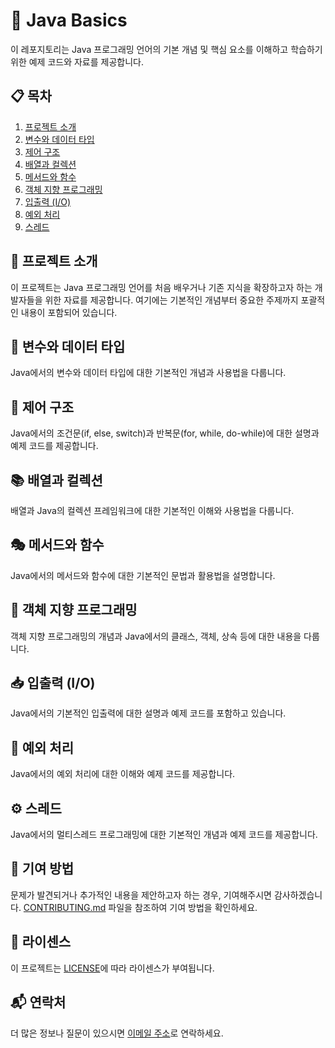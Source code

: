 # 🚀 Java Basics

이 레포지토리는 Java 프로그래밍 언어의 기본 개념 및 핵심 요소를 이해하고 학습하기 위한 예제 코드와 자료를 제공합니다.

## 📋 목차

1. [프로젝트 소개](#프로젝트-소개)
2. [변수와 데이터 타입](#/src/C01JavaBasic/C00HelloWorld.java)
3. [제어 구조](#제어-구조)
4. [배열과 컬렉션](#배열과-컬렉션)
5. [메서드와 함수](#메서드와-함수)
6. [객체 지향 프로그래밍](#객체-지향-프로그래밍)
7. [입출력 (I/O)](#입출력-io)
8. [예외 처리](#예외-처리)
9. [스레드](#스레드)

## 📢 프로젝트 소개

이 프로젝트는 Java 프로그래밍 언어를 처음 배우거나 기존 지식을 확장하고자 하는 개발자들을 위한 자료를 제공합니다. 여기에는 기본적인 개념부터 중요한 주제까지 포괄적인 내용이 포함되어 있습니다.

## 🧮 변수와 데이터 타입

Java에서의 변수와 데이터 타입에 대한 기본적인 개념과 사용법을 다룹니다.

## 🚦 제어 구조

Java에서의 조건문(if, else, switch)과 반복문(for, while, do-while)에 대한 설명과 예제 코드를 제공합니다.

## 📚 배열과 컬렉션

배열과 Java의 컬렉션 프레임워크에 대한 기본적인 이해와 사용법을 다룹니다.

## 🎭 메서드와 함수

Java에서의 메서드와 함수에 대한 기본적인 문법과 활용법을 설명합니다.

## 🔄 객체 지향 프로그래밍

객체 지향 프로그래밍의 개념과 Java에서의 클래스, 객체, 상속 등에 대한 내용을 다룹니다.

## 📥 입출력 (I/O)

Java에서의 기본적인 입출력에 대한 설명과 예제 코드를 포함하고 있습니다.

## 🚨 예외 처리

Java에서의 예외 처리에 대한 이해와 예제 코드를 제공합니다.

## ⚙️ 스레드

Java에서의 멀티스레드 프로그래밍에 대한 기본적인 개념과 예제 코드를 제공합니다.

## 🤝 기여 방법

문제가 발견되거나 추가적인 내용을 제안하고자 하는 경우, 기여해주시면 감사하겠습니다. [CONTRIBUTING.md](CONTRIBUTING.md) 파일을 참조하여 기여 방법을 확인하세요.

## 📄 라이센스

이 프로젝트는 [LICENSE](LICENSE)에 따라 라이센스가 부여됩니다.

## 📬 연락처

더 많은 정보나 질문이 있으시면 [이메일 주소](mailto:you@example.com)로 연락하세요.

